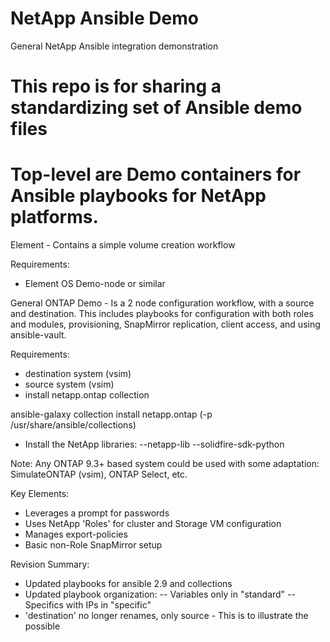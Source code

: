 # NetApp Ansible Demo
 General NetApp Ansible integration demonstration

# This repo is for sharing a standardizing set of Ansible demo files

# Top-level are Demo containers for Ansible playbooks for NetApp platforms.
Element - Contains a simple volume creation workflow

Requirements:
- Element OS Demo-node or similar

General ONTAP Demo - Is a 2 node configuration workflow, with a source and destination. This includes playbooks for configuration with both roles and modules, provisioning, SnapMirror replication, client access, and using ansible-vault.

Requirements:
- destination system (vsim)
- source system (vsim)
- install netapp.ontap collection

ansible-galaxy collection install netapp.ontap (-p /usr/share/ansible/collections)

- Install the NetApp libraries:
--netapp-lib
--solidfire-sdk-python

Note: Any ONTAP 9.3+ based system could be used with some adaptation: SimulateONTAP (vsim), ONTAP Select, etc.

Key Elements:
- Leverages a prompt for passwords
- Uses NetApp 'Roles' for cluster and Storage VM configuration
- Manages export-policies
- Basic non-Role SnapMirror setup

Revision Summary:
- Updated playbooks for ansible 2.9 and collections
- Updated playbook organization:
-- Variables only in "standard"
-- Specifics with IPs in "specific"
- 'destination' no longer renames, only source - This is to illustrate the possible

